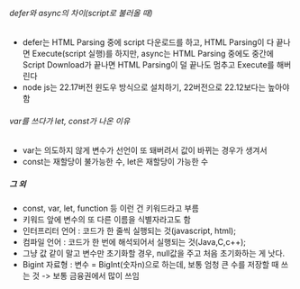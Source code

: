###### defer와 async의 차이(script로 불러올 때)

- defer는 HTML Parsing 중에 script 다운로드를 하고, HTML Parsing이 다 끝나면 Execute(script 실행)를 하지만, async는 HTML Parsing 중에도 중간에 Script Download가 끝나면 HTML Parsing이 덜 끝나도 멈추고 Execute를 해버린다
- node js는 22.17버전 윈도우 방식으로 설치하기, 22버전으로 22.12보다는 높아야함

###### var를 쓰다가 let, const가 나온 이유

- var는 의도하지 않게 변수가 선언이 또 돼버려서 값이 바뀌는 경우가 생겨서
- const는 재할당이 불가능한 수, let은 재할당이 가능한 수

##### 그 외

- const, var, let, function 등 이런 건 키워드라고 부름
- 키워드 앞에 변수의 또 다른 이름을 식별자라고도 함
- 인터프리터 언어 : 코드가 한 줄씩 실행되는 것(javascript, html);
- 컴파일 언어 : 코드가 한 번에 해석되어서 실행되는 것(Java,C,c++);
- 그냥 값 같이 말고 변수만 초기화할 경우, null값을 주고 처음 초기화하는 게 낫다.
- Bigint 자료형 : 변수 = BigInt(숫자n)으로 하는데, 보통 엄청 큰 수를 저장할 때 쓰는 것 -> 보통 금융권에서 많이 쓰임
